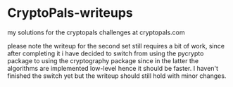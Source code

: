 # CryptoPals-writeups
my solutions for the cryptopals challenges at cryptopals.com

please note the writeup for the second set still requires a bit of work, since after completing it i have decided
to switch from using the pycrypto package to using the cryptography package since in the latter the algorithms are implemented
low-level hence it should be faster. I haven't finished the switch yet but the writeup should still hold with minor changes.
